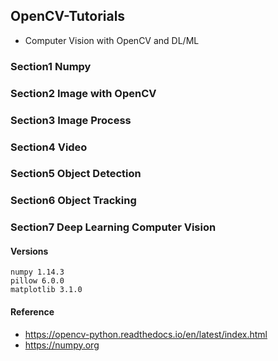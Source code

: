 ## OpenCV-Tutorials

* Computer Vision with OpenCV and DL/ML

### Section1 Numpy

### Section2 Image with OpenCV

### Section3 Image Process

### Section4 Video

### Section5 Object Detection

### Section6 Object Tracking

### Section7 Deep Learning Computer Vision

#### Versions
```
numpy 1.14.3
pillow 6.0.0
matplotlib 3.1.0
```
#### Reference
* https://opencv-python.readthedocs.io/en/latest/index.html
* https://numpy.org